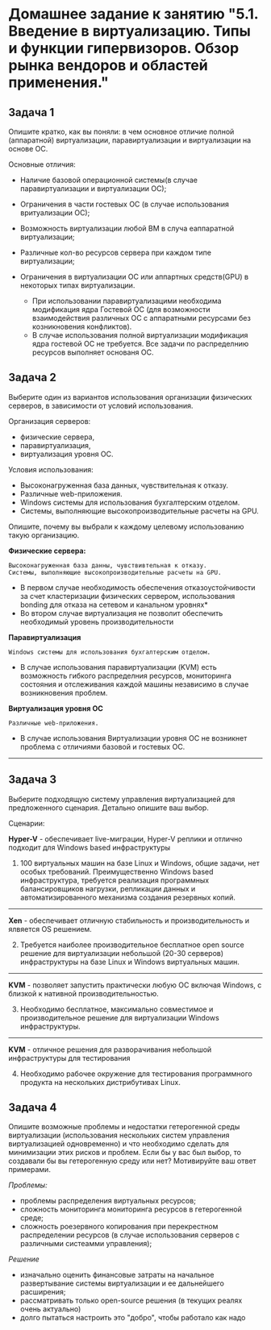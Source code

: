 # Домашнее задание к занятию "5.1. Введение в виртуализацию. Типы и функции гипервизоров. Обзор рынка вендоров и областей применения."

## Задача 1

Опишите кратко, как вы поняли: в чем основное отличие полной (аппаратной) виртуализации, паравиртуализации и виртуализации на основе ОС.

Основные отличия:

* Наличие базовой операционной системы(в случае паравиртуализации и виртуализации ОС);
* Ограничения в части гостевых ОС (в случае использования вритуализации ОС);
* Возможность виртуализации любой ВМ в случа еаппаратной виртуализации;
* Различные кол-во ресурсов сервера при каждом типе виртуализации;
* Ограничения в виртуализации ОС или аппартных средств(GPU) в некоторых типах виртуализации.

  
  * При использовании паравиртуализацими необходима модификация ядра Гостевой ОС (для возможности взаимодействия различных ОС с аппаратными ресурсами без козникновения конфликтов).
  * В случае использования полной виртуализации модификация ядра гостевой ОС не требуется. Все задачи по распределнию ресурсов выполняет основаня ОС.

## Задача 2

Выберите один из вариантов использования организации физических серверов, в зависимости от условий использования.

Организация серверов:
- физические сервера,
- паравиртуализация,
- виртуализация уровня ОС.

Условия использования:
- Высоконагруженная база данных, чувствительная к отказу.
- Различные web-приложения.
- Windows системы для использования бухгалтерским отделом.
- Системы, выполняющие высокопроизводительные расчеты на GPU.

Опишите, почему вы выбрали к каждому целевому использованию такую организацию.

**Физические сервера:**

    Высоконагруженная база данны, чувствивтельная к отказу.
    Системы, выполняющие высокопроизводительные расчеты на GPU.

  * В первом случае необходимость обеспечения отказоустойчивости за счет кластеризации физических сервером, использования bonding для отказа на сетевом и канальном уровнях*
  * Во втором случае виртуализация не позволит обеспечить необходимый уровень производительности


**Паравиртуализация**

    Windows системы для использования бухгалтерским отделом.

  * В случае использования паравиртуализации (KVM) есть возможность гибкого распределния ресурсов, мониторинга состояния и отслеживания каждой машины независимо в случае возникновения проблем.
  

**Виртуализация уровня ОС**

    Различные web-приложения.

  * В случае использования Виртуализации уровня ОС не возникнет проблема с отличиями базовой и гостевых ОС.
***

## Задача 3

Выберите подходящую систему управления виртуализацией для предложенного сценария. Детально опишите ваш выбор.

Сценарии:

**Hyper-V** - обеспечивает live-миграции, Hyper-V реплики и отлично подходит для Windows based инфраструктуры

1. 100 виртуальных машин на базе Linux и Windows, общие задачи, нет особых требований. Преимущественно Windows based инфраструктура, требуется реализация программных балансировщиков нагрузки, репликации данных и автоматизированного механизма создания резервных копий.

***

**Xen** - обеспечивает отличную стабильность и производительность и ялвяется OS решением.

2. Требуется наиболее производительное бесплатное open source решение для виртуализации небольшой (20-30 серверов) инфраструктуры на базе Linux и Windows виртуальных машин.

***

**KVM** - позволяет запустить практически любую ОС включая Windows, с близкой к нативной производительностью.

3. Необходимо бесплатное, максимально совместимое и производительное решение для виртуализации Windows инфраструктуры.

***

**KVM** - отличное решения для разворачивания небольшой инфраструктуры для тестирования

4. Необходимо рабочее окружение для тестирования программного продукта на нескольких дистрибутивах Linux.

## Задача 4

Опишите возможные проблемы и недостатки гетерогенной среды виртуализации (использования нескольких систем управления виртуализацией одновременно) и что необходимо сделать для минимизации этих рисков и проблем. Если бы у вас был выбор, то создавали бы вы гетерогенную среду или нет? Мотивируйте ваш ответ примерами.

*Проблемы:*
* проблемы распределения виртуальных ресурсов;
* сложность мониторинга мониторинга ресурсов в гетерогенной среде;
* сложность роезервного копирования при перекрестном распределении ресурсов (в случае использования серверов с различными систеамми управления);

*Решение*
* изначально оценить финансовые затраты на начальное развертывание системы виртуализации и ее дальнейшего расширения;
* рассматривать только open-source решения (в текущих реалях очень актуально)
* долго пытаться настроить это "добро", чтобы работало как надо
